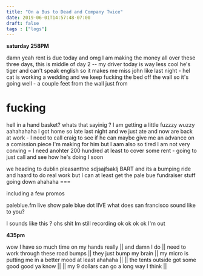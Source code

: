 ```yaml
---
title: "On a Bus to Dead and Company Twice"
date: 2019-06-01T14:57:48-07:00
draft: false
tags : ["logs"]
---
```



**saturday 258PM**

damn yeah rent is due today and omg I am making the money all over these three days, this is middle of day 2 -- my driver today is way less cool he's tiger and can't speak english so it makes me miss john like last night - hel cat is working a wedding and we keep fucking the bed off the wall so it's going well - a couple feet from the wall just from

# fucking

hell in a hand basket? whats that sayinig ? I am getting a little fuzzzy wuzzy aahahahaha I got home so late last night and we just ate and now are back at work - I need to call craig to see if he can maybe give me an advance on a comission piece I'm making for him but I aam also so tired I am not very conving = I need anohter 200 hundred at least to cover some rent - going to just call and see how he's doing I soon

we heading to dublin pleasanttne sdjsajfsaklj BART and its a bumping ride and haard to do real work but I can at least get the pale bue fundraiser stuff going down ahahaha ===

including a few promos

paleblue.fm live show pale blue dot lIVE what does san francisco sound like to you?

I  sounds like this ? ohs shit Im still recording ok ok ok ok I'm out


**435pm**

wow I have so much time on my hands really
|| and damn I do ||
need to work through these road bumps ||
they just bump my brain ||
my micro is putting me in a better mood at least ahahaha ||
|| the tents outside got some good good ya know ||
|| my 9 dollars can go a long way I think ||
